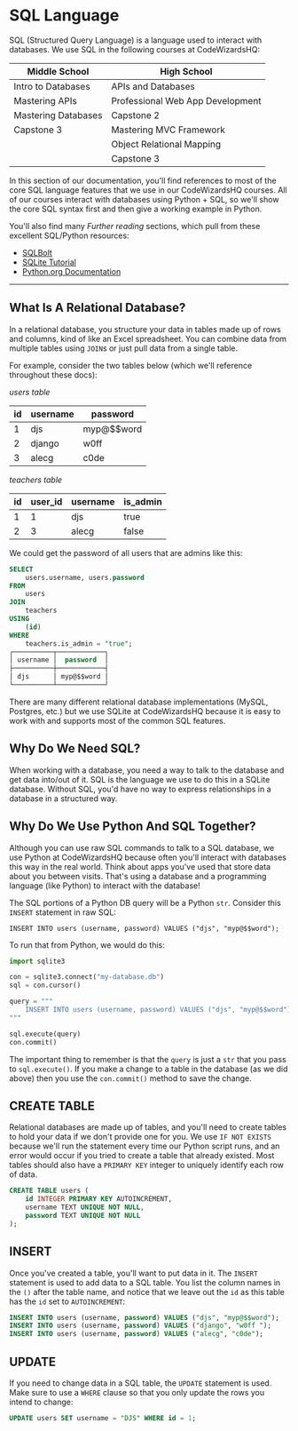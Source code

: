 # SQL Language

SQL (Structured Query Language) is a language used to interact with databases. We use SQL in the following courses at CodeWizardsHQ:

| Middle School       | High School                      |
| ------------------- | -------------------------------- |
| Intro to Databases  | APIs and Databases               |
| Mastering APIs      | Professional Web App Development |
| Mastering Databases | Capstone 2                       |
| Capstone 3          | Mastering MVC Framework          |
|                     | Object Relational Mapping        |
|                     | Capstone 3                       |

In this section of our documentation, you'll find references to most of the core SQL language features that we use in our CodeWizardsHQ courses. All of our courses interact with databases using Python + SQL, so we'll show the core SQL syntax first and then give a working example in Python.

You'll also find many _Further reading_ sections, which pull from these excellent SQL/Python resources:

-   [SQLBolt](https://sqlbolt.com/lesson/introduction)
-   [SQLite Tutorial](https://www.sqlitetutorial.net/)
-   [Python.org Documentation](https://www.python.org/doc/)

<hr>

## What Is A Relational Database?

In a relational database, you structure your data in tables made up of rows and columns, kind of like an Excel spreadsheet. You can combine data from multiple tables using `JOIN`s or just pull data from a single table.

For example, consider the two tables below (which we'll reference throughout these docs):

_users table_

| id  | username | password   |
| --- | -------- | ---------- |
| 1   | djs      | myp@$$word |
| 2   | django   | w0ff       |
| 3   | alecg    | c0de       |

_teachers table_

| id  | user_id | username | is_admin |
| --- | ------- | -------- | -------- |
| 1   | 1       | djs      | true     |
| 2   | 3       | alecg    | false    |

We could get the password of all users that are admins like this:

```sql
SELECT
    users.username, users.password
FROM
    users
JOIN
    teachers
USING
    (id)
WHERE
    teachers.is_admin = "true";
┌──────────┬────────────┐
│ username │  password  │
├──────────┼────────────┤
│ djs      │ myp@$$word │
└──────────┴────────────┘
```

There are many different relational database implementations (MySQL, Postgres, etc.) but we use SQLite at CodeWizardsHQ because it is easy to work with and supports most of the common SQL features.

## Why Do We Need SQL?

When working with a database, you need a way to talk to the database and get data into/out of it. SQL is the language we use to do this in a SQLite database. Without SQL, you'd have no way to express relationships in a database in a structured way.

## Why Do We Use Python And SQL Together?

Although you can use raw SQL commands to talk to a SQL database, we use Python at CodeWizardsHQ because often you'll interact with databases this way in the real world. Think about apps you've used that store data about you between visits. That's using a database and a programming language (like Python) to interact with the database!

The SQL portions of a Python DB query will be a Python `str`. Consider this `INSERT` statement in raw SQL:

```text
INSERT INTO users (username, password) VALUES ("djs", "myp@$$word");
```

To run that from Python, we would do this:

```python
import sqlite3

con = sqlite3.connect("my-database.db")
sql = con.cursor()

query = """
    INSERT INTO users (username, password) VALUES ("djs", "myp@$$word");
"""

sql.execute(query)
con.commit()
```

The important thing to remember is that the `query` is just a `str` that you pass to `sql.execute()`. If you make a change to a table in the database (as we did above) then you use the `con.commit()` method to save the change.

## CREATE TABLE

Relational databases are made up of tables, and you'll need to create tables to hold your data if we don't provide one for you. We use `IF NOT EXISTS` because we'll run the statement every time our Python script runs, and an error would occur if you tried to create a table that already existed. Most tables should also have a `PRIMARY KEY` integer to uniquely identify each row of data.

```sql
CREATE TABLE users (
    id INTEGER PRIMARY KEY AUTOINCREMENT,
    username TEXT UNIQUE NOT NULL,
    password TEXT UNIQUE NOT NULL
);
```

## INSERT

Once you've created a table, you'll want to put data in it. The `INSERT` statement is used to add data to a SQL table. You list the column names in the `()` after the table name, and notice that we leave out the `id` as this table has the `id` set to `AUTOINCREMENT`:

```sql
INSERT INTO users (username, password) VALUES ("djs", "myp@$$word");
INSERT INTO users (username, password) VALUES ("django", "w0ff ");
INSERT INTO users (username, password) VALUES ("alecg", "c0de");
```

## UPDATE

If you need to change data in a SQL table, the `UPDATE` statement is used. Make sure to use a `WHERE` clause so that you only update the rows you intend to change:

```sql
UPDATE users SET username = "DJS" WHERE id = 1;
```
